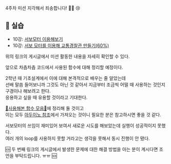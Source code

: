 4주차 미션 지각해서 죄송합니다! 🙇‍♀️ 😢

## **🔧 실습**
* 10강: [서보모터 이용해보기](https://github.com/Jiyajiwon/SMARCLE/blob/main/2021_Spring_ArduinoStudy/Mentoring%20Lecture%20Practice/10%EA%B0%95%20%EC%84%9C%EB%B3%B4%20%EB%AA%A8%ED%84%B0/%EC%84%9C%EB%B3%B4%EB%AA%A8%ED%84%B0%20%EC%9D%B4%EC%9A%A9%ED%95%B4%EB%B3%B4%EA%B8%B0.md)
* 10강: [서보 모터를 이용해 교통경찰관 만들기(60%)](https://github.com/Jiyajiwon/SMARCLE/blob/main/2021_Spring_ArduinoStudy/Mentoring%20Lecture%20Practice/10%EA%B0%95%20%EC%84%9C%EB%B3%B4%20%EB%AA%A8%ED%84%B0/%EC%84%9C%EB%B3%B4%20%EB%AA%A8%ED%84%B0%EB%A5%BC%20%EC%9D%B4%EC%9A%A9%ED%95%B4%20%EA%B5%90%ED%86%B5%EA%B2%BD%EC%B0%B0%EA%B4%80%20%EB%A7%8C%EB%93%A4%EA%B8%B0(60%25).md)

위의 링크의 게시글에서 미션 활동한 내용을 자세히 확인할 수 있다.   

앞으로 차츰차츰 코드에서 사용된 함수에 대해 정리할 예정이다.    

2학년 때 기초설계에서 이에 대해 본격적으로 배우는 줄 알았는데      
선배 말씀 들어보니까 그것도 아닌 것 같아서 지금부터 조금씩 어떨 때 사용하는 것인지 구경이나 해보려고 한다.   
응용하고 싶을 때 유용할 것이라고 기대한다.     

[📌사용해본 함수 모음📌](https://github.com/Jiyajiwon/SMARCLE/blob/main/2021_Spring_ArduinoStudy/Mentoring%20Lecture%20Practice/%EC%82%AC%EC%9A%A9%ED%95%B4%EB%B3%B8%20%ED%95%A8%EC%88%98%20%EB%AA%A8%EC%9D%8C.md)에 정리해 둘 것이고     
이는 모두 [아두이노 참조](https://www.arduino.cc/reference/ko/)에서 가져오는 것이니 필요한 분은 참고하시면 좋을 것 같다.


서보모터의 쓰임이 재미있어 보여서 새로운 시도를 해보았는데 실행이 성공적이지 못했다.    
여러 개의 loop를 사용하지 못할 거라고는 생각을 못해서 동시 진행이 안 됐다.    

🆘 두 번째 링크의 게시글에서 발생한 문제에 대한 해결 방법을 아는 분이 계시다면 조언을 부탁드립니다. ㅠㅠ 🆘
